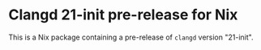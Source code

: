 # Clangd 21-init pre-release for Nix

This is a Nix package containing a pre-release of `clangd` version "21-init".
